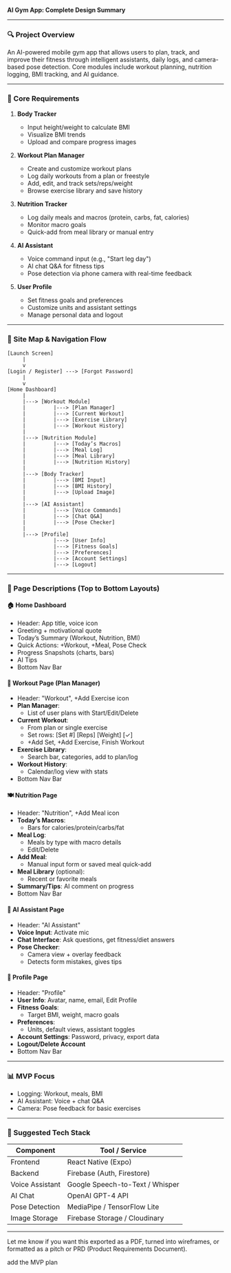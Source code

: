 **AI Gym App: Complete Design Summary**

---

### 🔍 Project Overview

An AI-powered mobile gym app that allows users to plan, track, and improve their fitness through intelligent assistants, daily logs, and camera-based pose detection. Core modules include workout planning, nutrition logging, BMI tracking, and AI guidance.

---

### 🔧 Core Requirements

1. **Body Tracker**

   - Input height/weight to calculate BMI
   - Visualize BMI trends
   - Upload and compare progress images

2. **Workout Plan Manager**

   - Create and customize workout plans
   - Log daily workouts from a plan or freestyle
   - Add, edit, and track sets/reps/weight
   - Browse exercise library and save history

3. **Nutrition Tracker**

   - Log daily meals and macros (protein, carbs, fat, calories)
   - Monitor macro goals
   - Quick-add from meal library or manual entry

4. **AI Assistant**

   - Voice command input (e.g., "Start leg day")
   - AI chat Q&A for fitness tips
   - Pose detection via phone camera with real-time feedback

5. **User Profile**

   - Set fitness goals and preferences
   - Customize units and assistant settings
   - Manage personal data and logout

---

### 🔹 Site Map & Navigation Flow

```
[Launch Screen]
     |
     v
[Login / Register] ---> [Forgot Password]
     |
     v
[Home Dashboard]
     |
     |---> [Workout Module]
     |         |---> [Plan Manager]
     |         |---> [Current Workout]
     |         |---> [Exercise Library]
     |         |---> [Workout History]
     |
     |---> [Nutrition Module]
     |         |---> [Today’s Macros]
     |         |---> [Meal Log]
     |         |---> [Meal Library]
     |         |---> [Nutrition History]
     |
     |---> [Body Tracker]
     |         |---> [BMI Input]
     |         |---> [BMI History]
     |         |---> [Upload Image]
     |
     |---> [AI Assistant]
     |         |---> [Voice Commands]
     |         |---> [Chat Q&A]
     |         |---> [Pose Checker]
     |
     |---> [Profile]
               |---> [User Info]
               |---> [Fitness Goals]
               |---> [Preferences]
               |---> [Account Settings]
               |---> [Logout]
```

---

### 🔢 Page Descriptions (Top to Bottom Layouts)

#### 🏠 Home Dashboard

- Header: App title, voice icon
- Greeting + motivational quote
- Today’s Summary (Workout, Nutrition, BMI)
- Quick Actions: +Workout, +Meal, Pose Check
- Progress Snapshots (charts, bars)
- AI Tips
- Bottom Nav Bar

#### 💪 Workout Page (Plan Manager)

- Header: "Workout", +Add Exercise icon
- **Plan Manager**:
  - List of user plans with Start/Edit/Delete
- **Current Workout**:
  - From plan or single exercise
  - Set rows: [Set #] [Reps] [Weight] [✓]
  - +Add Set, +Add Exercise, Finish Workout
- **Exercise Library**:
  - Search bar, categories, add to plan/log
- **Workout History**:
  - Calendar/log view with stats
- Bottom Nav Bar

#### 🍽️ Nutrition Page

- Header: "Nutrition", +Add Meal icon
- **Today’s Macros**:
  - Bars for calories/protein/carbs/fat
- **Meal Log**:
  - Meals by type with macro details
  - Edit/Delete
- **Add Meal**:
  - Manual input form or saved meal quick-add
- **Meal Library** (optional):
  - Recent or favorite meals
- **Summary/Tips**: AI comment on progress
- Bottom Nav Bar

#### 🧕 AI Assistant Page

- Header: "AI Assistant"
- **Voice Input**: Activate mic
- **Chat Interface**: Ask questions, get fitness/diet answers
- **Pose Checker**:
  - Camera view + overlay feedback
  - Detects form mistakes, gives tips

#### 👤 Profile Page

- Header: "Profile"
- **User Info**: Avatar, name, email, Edit Profile
- **Fitness Goals**:
  - Target BMI, weight, macro goals
- **Preferences**:
  - Units, default views, assistant toggles
- **Account Settings**: Password, privacy, export data
- **Logout/Delete Account**
- Bottom Nav Bar

---

### 📊 MVP Focus

- Logging: Workout, meals, BMI
- AI Assistant: Voice + chat Q&A
- Camera: Pose feedback for basic exercises

---

### 🔧 Suggested Tech Stack

| Component       | Tool / Service                  |
| --------------- | ------------------------------- |
| Frontend        | React Native (Expo)             |
| Backend         | Firebase (Auth, Firestore)      |
| Voice Assistant | Google Speech-to-Text / Whisper |
| AI Chat         | OpenAI GPT-4 API                |
| Pose Detection  | MediaPipe / TensorFlow Lite     |
| Image Storage   | Firebase Storage / Cloudinary   |

---

Let me know if you want this exported as a PDF, turned into wireframes, or formatted as a pitch or PRD (Product Requirements Document).

add the MVP plan

